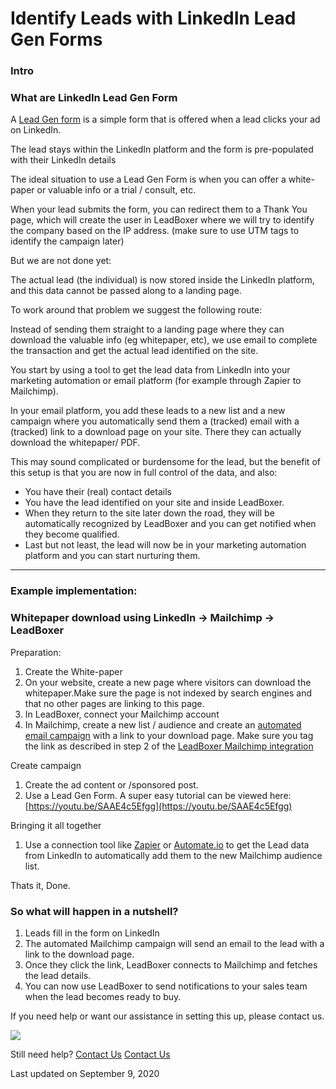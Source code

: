 # Identify Leads with LinkedIn Lead Gen Forms

### Intro

###

### What are LinkedIn Lead Gen Form

A [Lead Gen form](https://business.linkedin.com/marketing-solutions/native-advertising/lead-gen-ads) is a simple form that is offered when a lead clicks your ad on LinkedIn.

The lead stays within the LinkedIn platform and the form is pre-populated with their LinkedIn details

The ideal situation to use a Lead Gen Form is when you can offer a white-paper or valuable info or a trial / consult, etc.

When your lead submits the form, you can redirect them to a Thank You page, which will create the user in LeadBoxer where we will try to identify the company based on the IP address. (make sure to use UTM tags to identify the campaign later)

But we are not done yet:

The actual lead (the individual) is now stored inside the LinkedIn platform, and this data cannot be passed along to a landing page.&#x20;

To work around that problem we suggest the following route:

Instead of sending them straight to a landing page where they can download the valuable info (eg whitepaper, etc), we use email to complete the transaction and get the actual lead identified on the site.

You start by using a tool to get the lead data from LinkedIn into your marketing automation or email platform (for example through Zapier to Mailchimp).&#x20;

In your email platform, you add these leads to a new list and a new campaign where you automatically send them a (tracked) email with a (tracked) link to a download page on your site. There they can actually download the whitepaper/ PDF.&#x20;

This may sound complicated or burdensome for the lead, but the benefit of this setup is that you are now in full control of the data, and also:&#x20;

* You have their (real) contact details
* You have the lead identified on your site and inside LeadBoxer.&#x20;
* When they return to the site later down the road, they will be automatically recognized by LeadBoxer and you can get notified when they become qualified.
* Last but not least, the lead will now be in your marketing automation platform and you can start nurturing them.

***

### Example implementation:&#x20;

### Whitepaper download using LinkedIn -> Mailchimp -> LeadBoxer

Preparation:

1. Create the White-paper&#x20;
2. On your website, create a new page where visitors can download the whitepaper.Make sure the page is not indexed by search engines and that no other pages are linking to this page.
3. In LeadBoxer, connect your Mailchimp account&#x20;
4. In Mailchimp, create a new list / audience and create an [automated email campaign](https://mailchimp.com/help/create-an-automation/) with a link to your download page. Make sure you tag the link as described in step 2 of the [LeadBoxer Mailchimp integration](https://docs.leadboxer.com/article/15-mailchimp-email-tracking)

Create campaign

1. Create the ad content or /sponsored post.
2. Use a Lead Gen Form. A super easy tutorial can be viewed here: [https://youtu.be/SAAE4c5Efgg](https://youtu.be/SAAE4c5Efgg)

Bringing it all together

1. Use a connection tool like [Zapier](https://zapier.com/apps/linkedin-lead-gen-forms/integrations/mailchimp) or [Automate.io](https://automate.io/integration/linkedin-lead-gen-forms/mailchimp) to get the Lead data from LinkedIn to automatically add them to the new Mailchimp audience list.&#x20;

Thats it, Done.

### So what will happen in a nutshell?

1. Leads fill in the form on LinkedIn
2. The automated Mailchimp campaign will send an email to the lead with a link to the download page.
3. Once they click the link, LeadBoxer connects to Mailchimp and fetches the lead details.
4. You can now use LeadBoxer to send notifications to your sales team when the lead becomes ready to buy.

If you need help or want our assistance in setting this up, please contact us.

![](https://d33v4339jhl8k0.cloudfront.net/docs/assets/565e1cb7c697915b26a5c214/images/5f06f8e02c7d3a10cbaa465f/file-6V0699shaZ.gif)

Still need help? [Contact Us](broken-reference) [Contact Us](broken-reference)

Last updated on September 9, 2020

